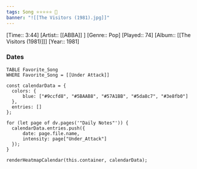 ```yaml
---
tags: Song ⭐⭐⭐⭐⭐ 💛
banner: "![[The Visitors (1981).jpg]]"
---
```

[Time:: 3:44]
[Artist:: [[ABBA]] ]
[Genre:: Pop]
[Played:: 74]
[Album:: [[The Visitors (1981)]]]
[Year:: 1981]
### Dates
````dataview
TABLE Favorite_Song
WHERE Favorite_Song = [[Under Attack]]
````

  ```dataviewjs
const calendarData = { 
	colors: { 
		blue: ["#9ccfd8", "#5BAAB8", "#57A1BB", "#5da8c7", "#3e8fb0"] 
	}, 
	entries: [] 
}; 

for (let page of dv.pages('"Daily Notes"')) { 
	calendarData.entries.push({ 
		date: page.file.name, 
		intensity: page["Under_Attack"]
	}); 
} 

renderHeatmapCalendar(this.container, calendarData);
```
